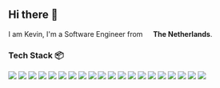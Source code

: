 ## Hi there 👋
I am Kevin, I'm a Software Engineer from <img src="https://cdn-icons-png.flaticon.com/512/323/323275.png" width="13"/> **The Netherlands**.

### Tech Stack 📦
![](https://ziadoua.github.io/m3-Markdown-Badges/badges/Webstorm/webstorm2.svg)
![](https://ziadoua.github.io/m3-Markdown-Badges/badges/PyCharm/pycharm2.svg)
![](https://ziadoua.github.io/m3-Markdown-Badges/badges/Python/python3.svg)
![](https://ziadoua.github.io/m3-Markdown-Badges/badges/Vue/vue2.svg)
![](https://ziadoua.github.io/m3-Markdown-Badges/badges/ViteJS/vitejs2.svg)
![](https://ziadoua.github.io/m3-Markdown-Badges/badges/Vercel/vercel1.svg)
![](https://ziadoua.github.io/m3-Markdown-Badges/badges/TypeScript/typescript2.svg)
![](https://ziadoua.github.io/m3-Markdown-Badges/badges/TailwindCSS/tailwindcss2.svg)
![](https://ziadoua.github.io/m3-Markdown-Badges/badges/Supabase/supabase2.svg)
![](https://ziadoua.github.io/m3-Markdown-Badges/badges/Sass/sass2.svg)
![](https://ziadoua.github.io/m3-Markdown-Badges/badges/npm/npm1.svg)
![](https://ziadoua.github.io/m3-Markdown-Badges/badges/macOS/macos1.svg)
![](https://ziadoua.github.io/m3-Markdown-Badges/badges/Javascript/javascript3.svg)
![](https://ziadoua.github.io/m3-Markdown-Badges/badges/JSON/json2.svg)
![](https://ziadoua.github.io/m3-Markdown-Badges/badges/jQuery/jquery2.svg)
![](https://ziadoua.github.io/m3-Markdown-Badges/badges/GraphQL/graphql2.svg)
![](https://ziadoua.github.io/m3-Markdown-Badges/badges/Git/git1.svg)
![](https://ziadoua.github.io/m3-Markdown-Badges/badges/ESLint/eslint2.svg)
![](https://ziadoua.github.io/m3-Markdown-Badges/badges/Bootstrap/bootstrap1.svg)
![](https://ziadoua.github.io/m3-Markdown-Badges/badges/Windows/windows1.svg)
